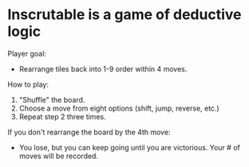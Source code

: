 # Inscrutable is a game of deductive logic

Player goal:
  - Rearrange tiles back into 1-9 order within 4 moves.

How to play:
  1. "Shuffle" the board.
  2. Choose a move from eight options (shift, jump, reverse, etc.)
  3. Repeat step 2 three times.

If you don't rearrange the board by the 4th move:
  - You lose, but you can keep going until you are victorious. Your # of moves
    will be recorded. 
